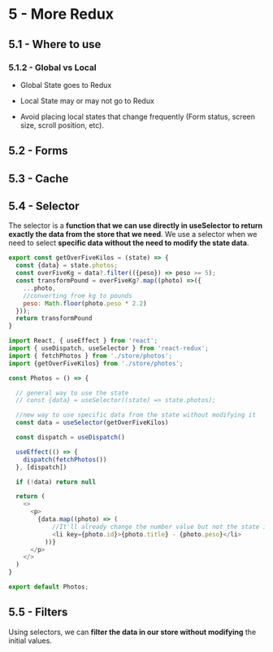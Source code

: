 # 5 - More Redux

## 5.1 - Where to use

### 5.1.2 - Global vs Local

- Global State goes to Redux

- Local State may or may not go to Redux

- Avoid placing local states that change frequently (Form status, screen size, scroll position, etc).

## 5.2 - Forms

## 5.3 - Cache

## 5.4 - Selector

The selector is a **function that we can use directly in useSelector to return exactly the data from the store that we need**. We use a selector when we need to select **specific data without the need to modify the state data**.

```js
export const getOverFiveKilos = (state) => {
  const {data} = state.photos;
  const overFiveKg = data?.filter(({peso}) => peso >= 5);
  const transformPound = overFiveKg?.map((photo) =>({
    ...photo,
    //converting from kg to pounds
    peso: Math.floor(photo.peso * 2.2)
  }));
  return transformPound
}
```

```js
import React, { useEffect } from 'react';
import { useDispatch, useSelector } from 'react-redux';
import { fetchPhotos } from './store/photos';
import {getOverFiveKilos} from './store/photos';

const Photos = () => {

  // general way to use the state
  // const {data} = useSelector((state) => state.photos);

  //new way to use specific data from the state without modifying it
  const data = useSelector(getOverFiveKilos)

  const dispatch = useDispatch()

  useEffect(() => {
    dispatch(fetchPhotos())
  }, [dispatch])

  if (!data) return null

  return (
    <>
      <p>
        {data.map((photo) => (
            //It'll already change the number value but not the state itself.
            <li key={photo.id}>{photo.title} - {photo.peso}</li>
          ))}
      </p>
    </>
  )
}

export default Photos;
```
## 5.5 - Filters

Using selectors, we can **filter the data in our store without modifying** the initial values.